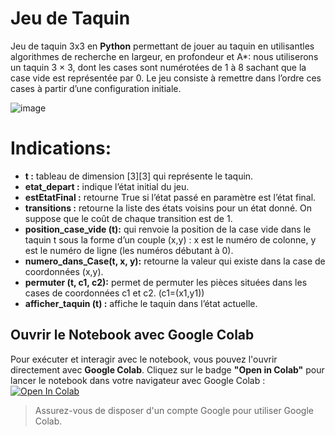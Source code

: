 # Jeu de Taquin
Jeu de taquin 3x3 en **Python** permettant de jouer au taquin en utilisantles algorithmes de recherche en largeur, en profondeur et A*:
	nous utiliserons un taquin 3 × 3, dont les cases sont numérotées de 1 à 8 sachant que la case vide est représentée par 0. Le jeu consiste à remettre dans l’ordre ces cases à partir d’une configuration initiale.
 
![image](https://github.com/yosrayarmani/IA-Jeu-Taquin/assets/82341684/63f29740-2b8b-4e31-b479-b2d711b23fef)

# Indications: 
- **t :** tableau de dimension [3][3] qui représente le taquin.
- **etat_depart :** indique l’état initial du jeu.
- **estEtatFinal :** retourne True si l’état passé en paramètre est l’état final.
- **transitions :** retourne la liste des états voisins pour un état donné. On suppose que le coût de chaque transition est de 1.
- **position_case_vide (t):** qui renvoie la position de la case vide dans le taquin t sous la forme d’un couple (x,y) : x est le numéro de colonne, y est le numéro de ligne (les numéros débutant à 0).
- **numero_dans_Case(t, x, y):** retourne la valeur qui existe dans la case de coordonnées (x,y).
- **permuter (t, c1, c2):** permet de permuter les pièces situées dans les cases de coordonnées c1 et c2. (c1=(x1,y1))
- **afficher_taquin (t) :** affiche le taquin dans l’état actuelle.

## Ouvrir le Notebook avec Google Colab
Pour exécuter et interagir avec le notebook, vous pouvez l'ouvrir directement avec **Google Colab**.
Cliquez sur le badge **"Open in Colab"** pour lancer le notebook dans votre navigateur avec Google Colab :
[![**Open In Colab**](https://colab.research.google.com/assets/colab-badge.svg)](https://colab.research.google.com/github/yosrayarmani/IA-Jeu-Taquin/blob/main/taquin.ipynb)

> Assurez-vous de disposer d'un compte Google pour utiliser Google Colab.
